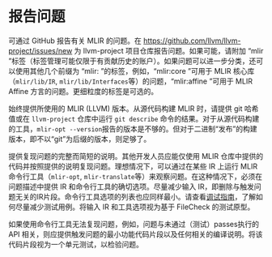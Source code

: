 # 报告问题

可通过 GitHub 报告有关 MLIR 的问题。在 https://github.com/llvm/llvm-project/issues/new 为 llvm-project 项目仓库报告问题。如果可能，请附加 “mlir ”标签（标签管理可能仅限于有贡献历史的账户）。如果问题可以进一步分类，还可以使用其他几个前缀为 “mlir: ”的标签，例如，“mlir:core ”可用于 MLIR 核心库（`mlir/lib/IR`, `mlir/lib/Interfaces`等）的问题，“mlir:affine ”可用于 MLIR Affine 方言的问题。更细粒度的标签是可选的。

始终提供所使用的 MLIR (LLVM) 版本。从源代码构建 MLIR 时，请提供 git 哈希值或在 `llvm-project` 仓库中运行 `git describe` 命令的结果。对于从源代码构建的工具，`mlir-opt --version`报告的版本是不够的。但对于二进制“发布”的构建版本，即不以“git”为后缀的版本，则足够了。

提供复现问题的完整而简短的说明。其他开发人员应能仅使用 MLIR 仓库中提供的代码并按照提供的说明复现问题。理想情况下，可以通过在某些 IR 上运行 MLIR 命令行工具（`mlir-opt`, `mlir-translate`等）来观察问题。在这种情况下，必须在问题描述中提供 IR 和命令行工具的确切选项。尽量减少输入 IR，即删除与触发问题无关的IR片段。命令行工具选项的列表也应同样最小。请查看[调试指南](https://mlir.llvm.org/getting_started/Debugging/)，了解如何尽量减少测试用例。将输入 IR 和工具选项视为基于 FileCheck 的测试原型。

如果使用命令行工具无法复现问题，例如，问题与未通过（测试）passes执行的 API 相关，则应提供触发问题的最小功能代码片段以及任何相关的编译说明。将该代码片段视为一个单元测试，以检验问题。